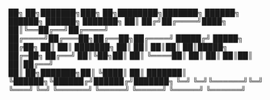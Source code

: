 ██╗  ██╗███████╗███╗   ██╗████████╗███████╗     ██████╗ ██████╗ ██████╗ ███████╗
██║ ██╔╝██╔════╝████╗  ██║╚══██╔══╝██╔════╝    ██╔════╝██╔═══██╗██╔══██╗██╔════╝
█████╔╝ █████╗  ██╔██╗ ██║   ██║   ███████╗    ██║     ██║   ██║██║  ██║█████╗  
██╔═██╗ ██╔══╝  ██║╚██╗██║   ██║   ╚════██║    ██║     ██║   ██║██║  ██║██╔══╝  
██║  ██╗███████╗██║ ╚████║   ██║   ███████║    ╚██████╗╚██████╔╝██████╔╝███████╗
╚═╝  ╚═╝╚══════╝╚═╝  ╚═══╝   ╚═╝   ╚══════╝     ╚═════╝ ╚═════╝ ╚═════╝ ╚══════╝
